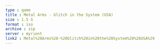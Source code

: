 ```yaml
---
type : game
title : Metal Arms - Glitch in the System (USA)
size : 1.5 G
format : iso
archive : zip
server : myrient
link2 : Metal%20Arms%20-%20Glitch%20in%20the%20System%20%28USA%29
---
```

